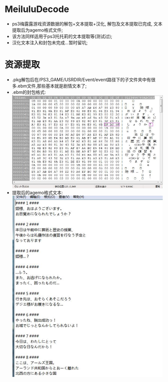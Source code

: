 # MeiluluDecode
* ps3梅露露游戏资源数据的解包+文本提取+汉化, 解包及文本提取已完成, 文本提取后为agemo格式文件;
* 该方法同样适用于ps3托托莉的文本提取等(测试过);
* 汉化文本注入和封包未完成...暂时留坑;

# 资源提取
* .pkg解包后在/PS3_GAME/USRDIR/Event/event路径下的子文件夹中有很多.ebm文件,那些基本就是剧情文本了;
* .ebm的封包格式:
<br><img src="https://github.com/shuoGG1239/MeiluluDecode/blob/master/readme_img/raw1.jpg" alt="example"><br>
* 提取后的agemo格式文本:
<br><img src="https://github.com/shuoGG1239/MeiluluDecode/blob/master/readme_img/agemo.jpg" alt="example"><br>

